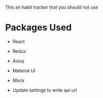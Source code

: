 
This an habit tracker that you should not use




# Packages Used

- React
- Redux
- Axios
- Material UI
- Mock


- Update settings to write api url
